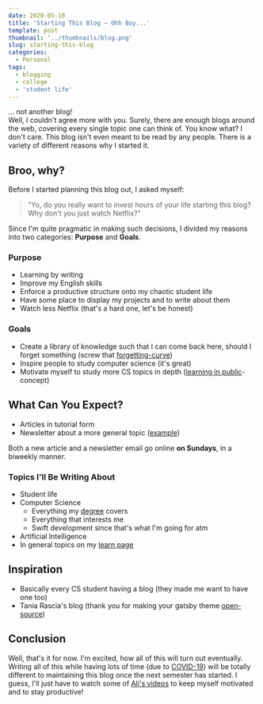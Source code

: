 ```yaml
---
date: 2020-05-10
title: 'Starting This Blog – Ohh Boy...'
template: post
thumbnail: '../thumbnails/blog.png'
slug: starting-this-blog
categories:
  - Personal
tags:
  - blogging
  - college
  - 'student life'
---
```


... not another blog!\
Well, I couldn't agree more with you. Surely, there are enough blogs around the web,
covering every single topic one can think of. You know what? I don't care. This blog
isn't even meant to be read by any people. There is a variety of different reasons why
I started it.

## Broo, why?

Before I started planning this blog out, I asked myself:

> "Yo, do you really want to invest hours of your life starting
this blog? Why don't you just watch Netflix?"

Since I'm quite pragmatic in making such decisions, I divided my reasons into
two categories: **Purpose** and **Goals**.

### Purpose

- Learning by writing
- Improve my English skills
- Enforce a productive structure onto my chaotic student life
- Have some place to display my projects and to write about them
- Watch less Netflix (that's a hard one, let's be honest)

### Goals

- Create a library of knowledge such that I can come back here, should I forget
something (screw that [forgetting-curve](https://en.wikipedia.org/wiki/Forgetting_curve))
- Inspire people to study computer science (it's great)
- Motivate myself to study more CS topics in depth ([learning in public](/learn)-concept)

## What Can You Expect?

- Articles in tutorial form
- Newsletter about a more general topic ([example](/example))

Both a new article and a newsletter email go online **on Sundays**, in a biweekly manner.

### Topics I'll Be Writing About

- Student life
- Computer Science
	- Everything my [degree](https://www.ed.ac.uk/studying/undergraduate/degrees/index.php?action=view&code=GG47) covers
	- Everything that interests me
	- Swift development since that's what I'm going for atm
- Artificial Intelligence
- In general topics on my [learn page](/learn)


## Inspiration

- Basically every CS student having a blog (they made me want to have one too)
- Tania Rascia's blog (thank you for making your gatsby theme [open-source](https://github.com/taniarascia/taniarascia.com))

## Conclusion

Well, that's it for now. I'm excited, how all of this will turn out eventually.
Writing all of this while having lots of time (due to [COVID-19](https://en.wikipedia.org/wiki/COVID-19_pandemic)) will be
totally different to maintaining this blog once the next semester has started.
I guess, I'll just have to watch some of [Ali's videos](https://www.youtube.com/user/Sepharoth64) to keep myself motivated and to stay productive!